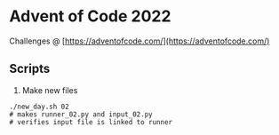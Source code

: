 # Advent of Code 2022

Challenges @ [https://adventofcode.com/](https://adventofcode.com/)

## Scripts

1. Make new files
```
./new_day.sh 02
# makes runner_02.py and input_02.py
# verifies input file is linked to runner
```